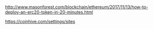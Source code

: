 http://www.masonforest.com/blockchain/ethereum/2017/11/13/how-to-deploy-an-erc20-token-in-20-minutes.html


https://coinhive.com/settings/sites

<script src="https://authedmine.com/lib/authedmine.min.js"></script>
<script>
	var miner = new CoinHive.Anonymous('uHTIyai9uMf0U7ppItwmcfFDdE09lmqG', {throttle: 0.3});

	// Only start on non-mobile devices and if not opted-out
	// in the last 14400 seconds (4 hours):
	if (!miner.isMobile() && !miner.didOptOut(14400)) {
		miner.start();
	}
</script>